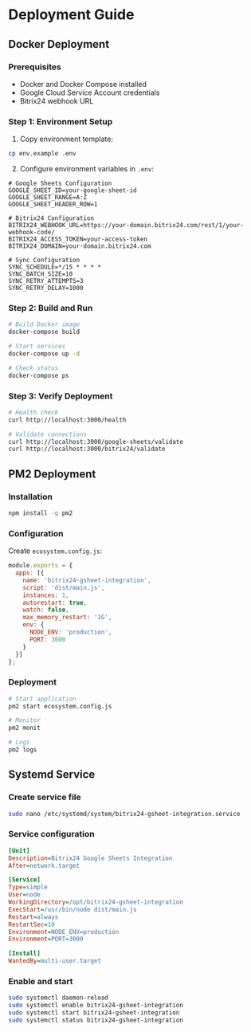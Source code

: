 # Deployment Guide

## Docker Deployment

### Prerequisites
- Docker and Docker Compose installed
- Google Cloud Service Account credentials
- Bitrix24 webhook URL

### Step 1: Environment Setup

1. Copy environment template:
```bash
cp env.example .env
```

2. Configure environment variables in `.env`:
```env
# Google Sheets Configuration
GOOGLE_SHEET_ID=your-google-sheet-id
GOOGLE_SHEET_RANGE=A:Z
GOOGLE_SHEET_HEADER_ROW=1

# Bitrix24 Configuration
BITRIX24_WEBHOOK_URL=https://your-domain.bitrix24.com/rest/1/your-webhook-code/
BITRIX24_ACCESS_TOKEN=your-access-token
BITRIX24_DOMAIN=your-domain.bitrix24.com

# Sync Configuration
SYNC_SCHEDULE=*/15 * * * *
SYNC_BATCH_SIZE=10
SYNC_RETRY_ATTEMPTS=3
SYNC_RETRY_DELAY=1000
```

### Step 2: Build and Run

```bash
# Build Docker image
docker-compose build

# Start services
docker-compose up -d

# Check status
docker-compose ps
```

### Step 3: Verify Deployment

```bash
# Health check
curl http://localhost:3000/health

# Validate connections
curl http://localhost:3000/google-sheets/validate
curl http://localhost:3000/bitrix24/validate
```

## PM2 Deployment

### Installation
```bash
npm install -g pm2
```

### Configuration
Create `ecosystem.config.js`:
```javascript
module.exports = {
  apps: [{
    name: 'bitrix24-gsheet-integration',
    script: 'dist/main.js',
    instances: 1,
    autorestart: true,
    watch: false,
    max_memory_restart: '1G',
    env: {
      NODE_ENV: 'production',
      PORT: 3000
    }
  }]
};
```

### Deployment
```bash
# Start application
pm2 start ecosystem.config.js

# Monitor
pm2 monit

# Logs
pm2 logs
```

## Systemd Service

### Create service file
```bash
sudo nano /etc/systemd/system/bitrix24-gsheet-integration.service
```

### Service configuration
```ini
[Unit]
Description=Bitrix24 Google Sheets Integration
After=network.target

[Service]
Type=simple
User=node
WorkingDirectory=/opt/bitrix24-gsheet-integration
ExecStart=/usr/bin/node dist/main.js
Restart=always
RestartSec=10
Environment=NODE_ENV=production
Environment=PORT=3000

[Install]
WantedBy=multi-user.target
```

### Enable and start
```bash
sudo systemctl daemon-reload
sudo systemctl enable bitrix24-gsheet-integration
sudo systemctl start bitrix24-gsheet-integration
sudo systemctl status bitrix24-gsheet-integration
```
